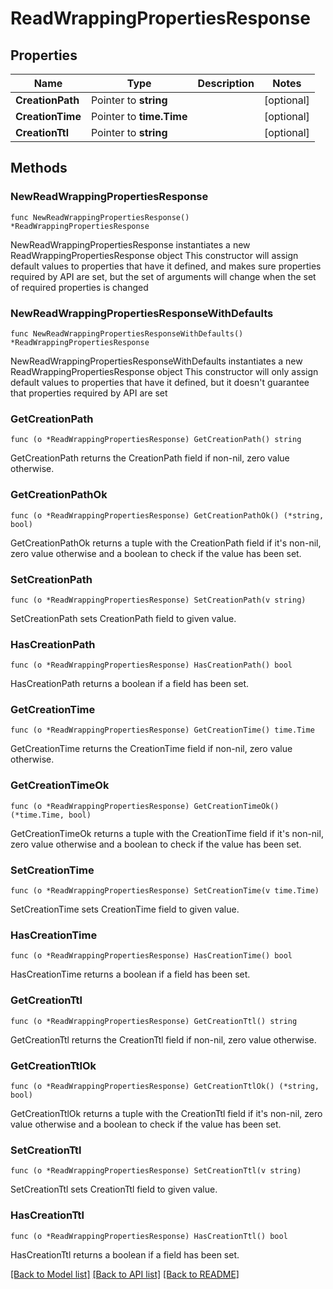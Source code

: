 # ReadWrappingPropertiesResponse


## Properties

Name | Type | Description | Notes
------------ | ------------- | ------------- | -------------
**CreationPath** | Pointer to **string** |  | [optional] 
**CreationTime** | Pointer to **time.Time** |  | [optional] 
**CreationTtl** | Pointer to **string** |  | [optional] 



## Methods


### NewReadWrappingPropertiesResponse

`func NewReadWrappingPropertiesResponse() *ReadWrappingPropertiesResponse`

NewReadWrappingPropertiesResponse instantiates a new ReadWrappingPropertiesResponse object
This constructor will assign default values to properties that have it defined,
and makes sure properties required by API are set, but the set of arguments
will change when the set of required properties is changed

### NewReadWrappingPropertiesResponseWithDefaults

`func NewReadWrappingPropertiesResponseWithDefaults() *ReadWrappingPropertiesResponse`

NewReadWrappingPropertiesResponseWithDefaults instantiates a new ReadWrappingPropertiesResponse object
This constructor will only assign default values to properties that have it defined,
but it doesn't guarantee that properties required by API are set


### GetCreationPath

`func (o *ReadWrappingPropertiesResponse) GetCreationPath() string`

GetCreationPath returns the CreationPath field if non-nil, zero value otherwise.

### GetCreationPathOk

`func (o *ReadWrappingPropertiesResponse) GetCreationPathOk() (*string, bool)`

GetCreationPathOk returns a tuple with the CreationPath field if it's non-nil, zero value otherwise
and a boolean to check if the value has been set.

### SetCreationPath

`func (o *ReadWrappingPropertiesResponse) SetCreationPath(v string)`

SetCreationPath sets CreationPath field to given value.


### HasCreationPath

`func (o *ReadWrappingPropertiesResponse) HasCreationPath() bool`

HasCreationPath returns a boolean if a field has been set.




### GetCreationTime

`func (o *ReadWrappingPropertiesResponse) GetCreationTime() time.Time`

GetCreationTime returns the CreationTime field if non-nil, zero value otherwise.

### GetCreationTimeOk

`func (o *ReadWrappingPropertiesResponse) GetCreationTimeOk() (*time.Time, bool)`

GetCreationTimeOk returns a tuple with the CreationTime field if it's non-nil, zero value otherwise
and a boolean to check if the value has been set.

### SetCreationTime

`func (o *ReadWrappingPropertiesResponse) SetCreationTime(v time.Time)`

SetCreationTime sets CreationTime field to given value.


### HasCreationTime

`func (o *ReadWrappingPropertiesResponse) HasCreationTime() bool`

HasCreationTime returns a boolean if a field has been set.




### GetCreationTtl

`func (o *ReadWrappingPropertiesResponse) GetCreationTtl() string`

GetCreationTtl returns the CreationTtl field if non-nil, zero value otherwise.

### GetCreationTtlOk

`func (o *ReadWrappingPropertiesResponse) GetCreationTtlOk() (*string, bool)`

GetCreationTtlOk returns a tuple with the CreationTtl field if it's non-nil, zero value otherwise
and a boolean to check if the value has been set.

### SetCreationTtl

`func (o *ReadWrappingPropertiesResponse) SetCreationTtl(v string)`

SetCreationTtl sets CreationTtl field to given value.


### HasCreationTtl

`func (o *ReadWrappingPropertiesResponse) HasCreationTtl() bool`

HasCreationTtl returns a boolean if a field has been set.









[[Back to Model list]](../README.md#documentation-for-models) [[Back to API list]](../README.md#documentation-for-api-endpoints) [[Back to README]](../README.md)


